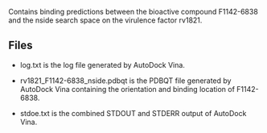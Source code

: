 Contains binding predictions between the bioactive compound F1142-6838 and the nside search space on the virulence factor rv1821.

## Files

- log.txt is the log file generated by AutoDock Vina.

- rv1821_F1142-6838_nside.pdbqt is the PDBQT file generated by AutoDock Vina containing the orientation and binding location of F1142-6838.

- stdoe.txt is the combined STDOUT and STDERR output of AutoDock Vina.

